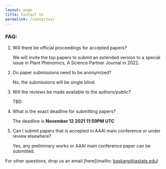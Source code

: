 ```yaml
---
layout: page
title: Contact Us
permalink: /contactus/
---
```

### FAQ:

1. Will there be official proceedings for accepted papers?

	We will invite the top papers to submit an extended version to a special issue in Plant Phenomics, A Science Partner Journal in 2022.

2. Do paper submissions need to be anonymized?

	No, the submissions will be single blind.

3. Will the reviews be made available to the authors/public?

	TBD

4. What is the exact deadline for submitting papers?

	The deadline is **November 12 2021 11:59PM UTC**

5. Can I submit papers that is accepted in AAAI main conference or under review elsewhere?

	Yes, any preliminary works or AAAI main conference paper can be submitted.

For other questions, drop us an email [here](mailto: baskarg@iastate.edu)
